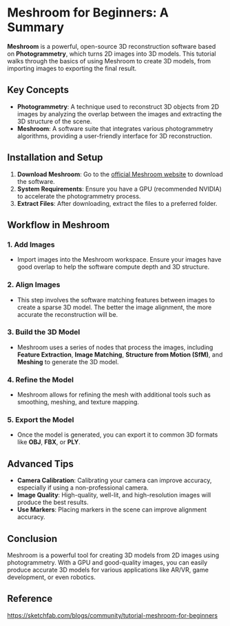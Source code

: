 # Meshroom for Beginners: A Summary

**Meshroom** is a powerful, open-source 3D reconstruction software based on **Photogrammetry**, which turns 2D images into 3D models. This tutorial walks through the basics of using Meshroom to create 3D models, from importing images to exporting the final result.

## Key Concepts

- **Photogrammetry**: A technique used to reconstruct 3D objects from 2D images by analyzing the overlap between the images and extracting the 3D structure of the scene.
- **Meshroom**: A software suite that integrates various photogrammetry algorithms, providing a user-friendly interface for 3D reconstruction.

## Installation and Setup

1. **Download Meshroom**: Go to the [official Meshroom website](https://github.com/alicevision/meshroom) to download the software.
2. **System Requirements**: Ensure you have a GPU (recommended NVIDIA) to accelerate the photogrammetry process.
3. **Extract Files**: After downloading, extract the files to a preferred folder.

## Workflow in Meshroom

### 1. **Add Images**

- Import images into the Meshroom workspace. Ensure your images have good overlap to help the software compute depth and 3D structure.

### 2. **Align Images**

- This step involves the software matching features between images to create a sparse 3D model. The better the image alignment, the more accurate the reconstruction will be.

### 3. **Build the 3D Model**

- Meshroom uses a series of nodes that process the images, including **Feature Extraction**, **Image Matching**, **Structure from Motion (SfM)**, and **Meshing** to generate the 3D model.

### 4. **Refine the Model**

- Meshroom allows for refining the mesh with additional tools such as smoothing, meshing, and texture mapping.

### 5. **Export the Model**

- Once the model is generated, you can export it to common 3D formats like **OBJ**, **FBX**, or **PLY**.

## Advanced Tips

- **Camera Calibration**: Calibrating your camera can improve accuracy, especially if using a non-professional camera.
- **Image Quality**: High-quality, well-lit, and high-resolution images will produce the best results.
- **Use Markers**: Placing markers in the scene can improve alignment accuracy.

## Conclusion

Meshroom is a powerful tool for creating 3D models from 2D images using photogrammetry. With a GPU and good-quality images, you can easily produce accurate 3D models for various applications like AR/VR, game development, or even robotics.

## Reference

https://sketchfab.com/blogs/community/tutorial-meshroom-for-beginners

